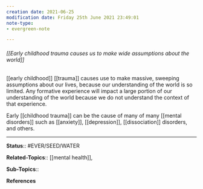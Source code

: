 ```yaml
---
creation date: 2021-06-25
modification date: Friday 25th June 2021 23:49:01
note-type: 
- evergreen-note

---
```


###### [[Early childhood trauma causes us to make wide assumptions about the world]]

[[early childhood]] [[trauma]] causes use to make massive, sweeping assumptions about our lives, because our understanding of the world is so limited. Any formative experience will impact a large portion of our understanding of the world because we do not understand the context of that experience. 

Early [[childhood trauma]] can be the cause of many of many [[mental disorders]] such as [[anxiety]], [[depression]], [[dissociation]] disorders, and others. 

---

**Status**:: #EVER/SEED/WATER  

**Related-Topics**:: [[mental health]], 
	
**Sub-Topics**::
	
**References**